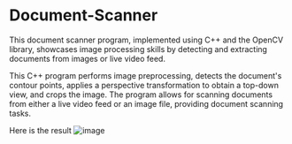 # Document-Scanner
This document scanner program, implemented using C++ and the OpenCV library, showcases image processing skills by detecting and extracting documents from images or live video feed.

This C++ program performs image preprocessing, detects the document's contour points, applies a perspective transformation to obtain a top-down view, and crops the image. The program allows for scanning documents from either a live video feed or an image file, providing document scanning tasks.


Here is the result
![image](https://github.com/VardanKeshishyan/Document-Scanner/assets/138354187/fb6f0977-0c29-434d-a943-7ba5f66eda14)
